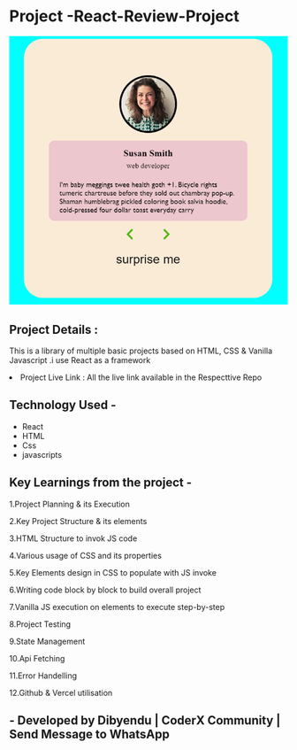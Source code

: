 <h1>Project -React-Review-Project</h1>
<img src='\src\assets\reactReview.png'/>

<h2>Project Details :</h2>
<p>This is a library of multiple basic projects based on HTML, CSS & Vanilla Javascript .i use React as a framework </p>

<li>Project Live Link : All the live link available in the Respecttive Repo</li>
<h2>Technology Used -</h2>
<p>
<ul>
<li>React</li>
<li>HTML</li>
<li>Css</li>
<li>javascripts</li>
</ul>
</p>
<h2>Key Learnings from the project -</h2>
<p>1.Project Planning & its Execution</p>
<p>2.Key Project Structure & its elements</p>
<p>3.HTML Structure to invok JS code</p>
<p>4.Various usage of CSS and its properties</p>
<p>5.Key Elements design in CSS to populate with JS invoke</p>
<p>6.Writing code block by block to build overall project</p>
<p>7.Vanilla JS execution on elements to execute step-by-step</p>
<p>8.Project Testing</p>
<p>9.State Management</p>
<p>10.Api Fetching</p>
<p>11.Error Handelling</p>
<p>12.Github & Vercel utilisation</p>

<h2>- Developed by Dibyendu | CoderX Community | Send Message to WhatsApp</h2>
